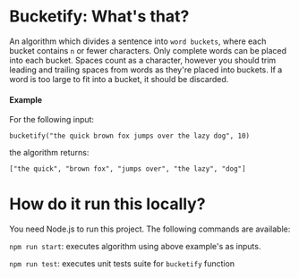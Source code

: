 # Bucketify: What's that?

An algorithm which divides a sentence into `word buckets`, where each bucket contains `n` or fewer characters. Only complete words can be placed into each bucket. Spaces count as a character, however you should trim leading and trailing spaces from words as they're placed into buckets. If a word is too large to fit into a bucket, it should be discarded.

#### Example

For the following input:

`bucketify("the quick brown fox jumps over the lazy dog", 10)`

the algorithm returns:

`["the quick", "brown fox", "jumps over", "the lazy", "dog"]`

# How do it run this locally?

You need Node.js to run this project. The following commands are available:

`npm run start`: executes algorithm using above example's as inputs.

`npm run test`: executes unit tests suite for `bucketify` function
